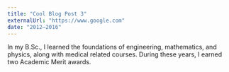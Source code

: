```yaml
---
title: "Cool Blog Post 3"
externalUrl: "https://www.google.com"
date: "2012—2016"
---
```


In my B.Sc., I learned the foundations of engineering, mathematics, and physics,
along with medical related courses. During these years, I earned two Academic Merit awards.

